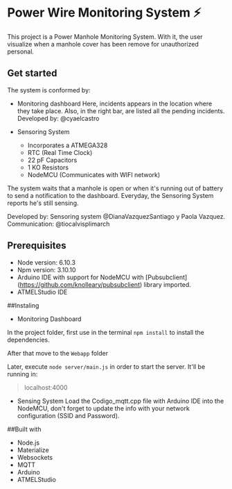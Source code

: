 # Power Wire Monitoring System :zap:

This project is a Power Manhole Monitoring System. With it, the user visualize when a manhole cover has been remove for unauthorized personal.

## Get started

The system is conformed by:

- Monitoring dashboard 
Here, incidents appears in the location where they take place. Also, in the right bar, are listed all the pending incidents. Developed by:  @cyaelcastro 

- Sensoring System
  - Incorporates a ATMEGA328
  - RTC (Real Time Clock)
  - 22 pF Capacitors
  - 1 KO Resistors 
  - NodeMCU (Communicates with WIFI network)

The system waits that a manhole is open or when it's running out of battery to send a notification to the dashboard. Everyday, the Sensoring System reports he's still sensing. 

Developed by: Sensoring system @DianaVazquezSantiago y Paola Vazquez. Communication: @tiocalvisplimarch


## Prerequisites

- Node version: 6.10.3
- Npm version: 3.10.10
- Arduino IDE with support for NodeMCU with [Pubsubclient] (https://github.com/knolleary/pubsubclient) library imported.
- ATMELStudio IDE

##Instaling

- Monitoring Dashboard

In the project folder, first use in the terminal `npm install` to install the dependencies.

After that move to the `Webapp` folder

Later, execute `node server/main.js` in order to start the server. It'll be running in:
 > localhost:4000

- Sensing System
Load the Codigo_mqtt.cpp file with Arduino IDE into the NodeMCU, don't forget to update the info with your network configuration (SSID and Password).

##Built with

- Node.js
- Materialize
- Websockets
- MQTT
- Arduino
- ATMELStudio


